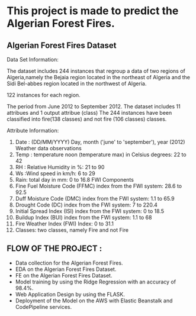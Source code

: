 # This project is made to predict the Algerian Forest Fires.

## Algerian Forest Fires Dataset 
Data Set Information:

The dataset includes 244 instances that regroup a data of two regions of Algeria,namely the Bejaia region located in the northeast of Algeria and the Sidi Bel-abbes region located in the northwest of Algeria.

122 instances for each region.

The period from June 2012 to September 2012.
The dataset includes 11 attribues and 1 output attribue (class)
The 244 instances have been classified into fire(138 classes) and not fire (106 classes) classes.


Attribute Information:

1. Date : (DD/MM/YYYY) Day, month ('june' to 'september'), year (2012)
Weather data observations
2. Temp : temperature noon (temperature max) in Celsius degrees: 22 to 42
3. RH : Relative Humidity in %: 21 to 90
4. Ws :Wind speed in km/h: 6 to 29
5. Rain: total day in mm: 0 to 16.8
FWI Components
6. Fine Fuel Moisture Code (FFMC) index from the FWI system: 28.6 to 92.5
7. Duff Moisture Code (DMC) index from the FWI system: 1.1 to 65.9
8. Drought Code (DC) index from the FWI system: 7 to 220.4
9. Initial Spread Index (ISI) index from the FWI system: 0 to 18.5
10. Buildup Index (BUI) index from the FWI system: 1.1 to 68
11. Fire Weather Index (FWI) Index: 0 to 31.1
12. Classes: two classes, namely Fire and not Fire

## FLOW OF THE PROJECT :
 - Data collection for the Algerian Forest Fires.
 - EDA on the Algerian Forest Fires Dataset.
 - FE on the Algerian Forest Fires Dataset.
 - Model training by using the Ridge Regression with an accuracy of 98.4%.
 - Web Application Design by using the FLASK.
 - Deployment of the Model on the AWS with Elastic Beanstalk and CodePipeline services.
